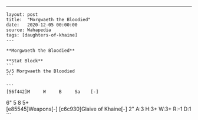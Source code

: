 ---
    layout: post
    title:  "Morgwaeth the Bloodied"
    date:   2020-12-05 00:00:00
    source: Wahapedia
    tags: [daughters-of-khaine]
    ---
    
    **Morgwaeth the Bloodied**
    
    **Stat Block**
    ```
    5/5 Morgwaeth the Bloodied
    ```
    
    ```
    [56f442]M     W     B     Sa    [-]
6"    5     8     5+    
[e85545]Weapons[-]
[c6c930]Glaive of Khaine[-]
2"     A:3    H:3+   W:3+   R:-1   D:1   
    ```
    
    
    